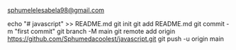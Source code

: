 
sphumelelesabela98@gmail.com

echo "# javascript" >> README.md
git init
git add README.md
git commit -m "first commit"
git branch -M main
git remote add origin https://github.com/Sphumedacoolest/javascript.git
git push -u origin main
